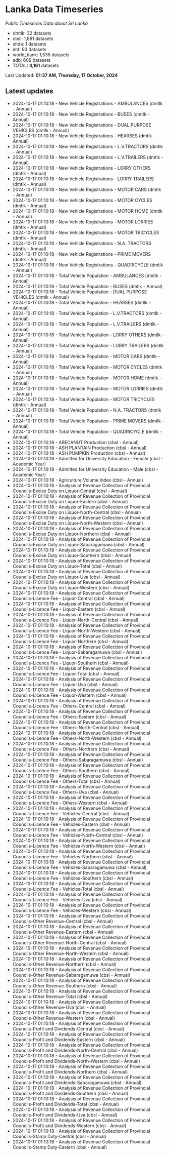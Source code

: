 # Lanka Data Timeseries
*Public Timeseries Data about Sri Lanka*

* dmtlk: 32 datasets
* cbsl: 1,891 datasets
* sltda: 1 datasets
* imf: 93 datasets
* world_bank: 1,535 datasets
* adb: 609 datasets
* TOTAL: **4,161** datasets

Last Updated: **01:37 AM, Thursday, 17 October, 2024**

## Latest updates

* 2024-10-17 01:10:18 - New Vehicle Registrations - AMBULANCES (dmtlk - Annual)
* 2024-10-17 01:10:18 - New Vehicle Registrations - BUSES (dmtlk - Annual)
* 2024-10-17 01:10:18 - New Vehicle Registrations - DUAL PURPOSE VEHICLES (dmtlk - Annual)
* 2024-10-17 01:10:18 - New Vehicle Registrations - HEARSES (dmtlk - Annual)
* 2024-10-17 01:10:18 - New Vehicle Registrations - L.V.TRACTORS (dmtlk - Annual)
* 2024-10-17 01:10:18 - New Vehicle Registrations - L.V.TRAILERS (dmtlk - Annual)
* 2024-10-17 01:10:18 - New Vehicle Registrations - LORRY OTHERS (dmtlk - Annual)
* 2024-10-17 01:10:18 - New Vehicle Registrations - LORRY TRAILERS (dmtlk - Annual)
* 2024-10-17 01:10:18 - New Vehicle Registrations - MOTOR CARS (dmtlk - Annual)
* 2024-10-17 01:10:18 - New Vehicle Registrations - MOTOR CYCLES (dmtlk - Annual)
* 2024-10-17 01:10:18 - New Vehicle Registrations - MOTOR HOME (dmtlk - Annual)
* 2024-10-17 01:10:18 - New Vehicle Registrations - MOTOR LORRIES (dmtlk - Annual)
* 2024-10-17 01:10:18 - New Vehicle Registrations - MOTOR TRICYCLES (dmtlk - Annual)
* 2024-10-17 01:10:18 - New Vehicle Registrations - N.A. TRACTORS (dmtlk - Annual)
* 2024-10-17 01:10:18 - New Vehicle Registrations - PRIME MOVERS (dmtlk - Annual)
* 2024-10-17 01:10:18 - New Vehicle Registrations - QUADRICYCLE (dmtlk - Annual)
* 2024-10-17 01:10:18 - Total Vehicle Population - AMBULANCES (dmtlk - Annual)
* 2024-10-17 01:10:18 - Total Vehicle Population - BUSES (dmtlk - Annual)
* 2024-10-17 01:10:18 - Total Vehicle Population - DUAL PURPOSE VEHICLES (dmtlk - Annual)
* 2024-10-17 01:10:18 - Total Vehicle Population - HEARSES (dmtlk - Annual)
* 2024-10-17 01:10:18 - Total Vehicle Population - L.V.TRACTORS (dmtlk - Annual)
* 2024-10-17 01:10:18 - Total Vehicle Population - L.V.TRAILERS (dmtlk - Annual)
* 2024-10-17 01:10:18 - Total Vehicle Population - LORRY OTHERS (dmtlk - Annual)
* 2024-10-17 01:10:18 - Total Vehicle Population - LORRY TRAILERS (dmtlk - Annual)
* 2024-10-17 01:10:18 - Total Vehicle Population - MOTOR CARS (dmtlk - Annual)
* 2024-10-17 01:10:18 - Total Vehicle Population - MOTOR CYCLES (dmtlk - Annual)
* 2024-10-17 01:10:18 - Total Vehicle Population - MOTOR HOME (dmtlk - Annual)
* 2024-10-17 01:10:18 - Total Vehicle Population - MOTOR LORRIES (dmtlk - Annual)
* 2024-10-17 01:10:18 - Total Vehicle Population - MOTOR TRICYCLES (dmtlk - Annual)
* 2024-10-17 01:10:18 - Total Vehicle Population - N.A. TRACTORS (dmtlk - Annual)
* 2024-10-17 01:10:18 - Total Vehicle Population - PRIME MOVERS (dmtlk - Annual)
* 2024-10-17 01:10:18 - Total Vehicle Population - QUADRICYCLE (dmtlk - Annual)
* 2024-10-17 01:10:18 - ARECANUT Production (cbsl - Annual)
* 2024-10-17 01:10:18 - ASH PLANTAIN Production (cbsl - Annual)
* 2024-10-17 01:10:18 - ASH PUMPKIN Production (cbsl - Annual)
* 2024-10-17 01:10:18 - Admitted for University Education - Female (cbsl - Academic Year)
* 2024-10-17 01:10:18 - Admitted for University Education - Male (cbsl - Academic Year)
* 2024-10-17 01:10:18 - Agriculture Volume Index (cbsl - Annual)
* 2024-10-17 01:10:18 - Analysis of Revenue Collection of Provincial Councils-Excise Duty on Liquor-Central (cbsl - Annual)
* 2024-10-17 01:10:18 - Analysis of Revenue Collection of Provincial Councils-Excise Duty on Liquor-Eastern (cbsl - Annual)
* 2024-10-17 01:10:18 - Analysis of Revenue Collection of Provincial Councils-Excise Duty on Liquor-North-Central (cbsl - Annual)
* 2024-10-17 01:10:18 - Analysis of Revenue Collection of Provincial Councils-Excise Duty on Liquor-North-Western (cbsl - Annual)
* 2024-10-17 01:10:18 - Analysis of Revenue Collection of Provincial Councils-Excise Duty on Liquor-Northern (cbsl - Annual)
* 2024-10-17 01:10:18 - Analysis of Revenue Collection of Provincial Councils-Excise Duty on Liquor-Sabaragamuwa (cbsl - Annual)
* 2024-10-17 01:10:18 - Analysis of Revenue Collection of Provincial Councils-Excise Duty on Liquor-Southern (cbsl - Annual)
* 2024-10-17 01:10:18 - Analysis of Revenue Collection of Provincial Councils-Excise Duty on Liquor-Total (cbsl - Annual)
* 2024-10-17 01:10:18 - Analysis of Revenue Collection of Provincial Councils-Excise Duty on Liquor-Uva (cbsl - Annual)
* 2024-10-17 01:10:18 - Analysis of Revenue Collection of Provincial Councils-Excise Duty on Liquor-Western (cbsl - Annual)
* 2024-10-17 01:10:18 - Analysis of Revenue Collection of Provincial Councils-Licence Fee - Liquor-Central (cbsl - Annual)
* 2024-10-17 01:10:18 - Analysis of Revenue Collection of Provincial Councils-Licence Fee - Liquor-Eastern (cbsl - Annual)
* 2024-10-17 01:10:18 - Analysis of Revenue Collection of Provincial Councils-Licence Fee - Liquor-North-Central (cbsl - Annual)
* 2024-10-17 01:10:18 - Analysis of Revenue Collection of Provincial Councils-Licence Fee - Liquor-North-Western (cbsl - Annual)
* 2024-10-17 01:10:18 - Analysis of Revenue Collection of Provincial Councils-Licence Fee - Liquor-Northern (cbsl - Annual)
* 2024-10-17 01:10:18 - Analysis of Revenue Collection of Provincial Councils-Licence Fee - Liquor-Sabaragamuwa (cbsl - Annual)
* 2024-10-17 01:10:18 - Analysis of Revenue Collection of Provincial Councils-Licence Fee - Liquor-Southern (cbsl - Annual)
* 2024-10-17 01:10:18 - Analysis of Revenue Collection of Provincial Councils-Licence Fee - Liquor-Total (cbsl - Annual)
* 2024-10-17 01:10:18 - Analysis of Revenue Collection of Provincial Councils-Licence Fee - Liquor-Uva (cbsl - Annual)
* 2024-10-17 01:10:18 - Analysis of Revenue Collection of Provincial Councils-Licence Fee - Liquor-Western (cbsl - Annual)
* 2024-10-17 01:10:18 - Analysis of Revenue Collection of Provincial Councils-Licence Fee - Others-Central (cbsl - Annual)
* 2024-10-17 01:10:18 - Analysis of Revenue Collection of Provincial Councils-Licence Fee - Others-Eastern (cbsl - Annual)
* 2024-10-17 01:10:18 - Analysis of Revenue Collection of Provincial Councils-Licence Fee - Others-North-Central (cbsl - Annual)
* 2024-10-17 01:10:18 - Analysis of Revenue Collection of Provincial Councils-Licence Fee - Others-North-Western (cbsl - Annual)
* 2024-10-17 01:10:18 - Analysis of Revenue Collection of Provincial Councils-Licence Fee - Others-Northern (cbsl - Annual)
* 2024-10-17 01:10:18 - Analysis of Revenue Collection of Provincial Councils-Licence Fee - Others-Sabaragamuwa (cbsl - Annual)
* 2024-10-17 01:10:18 - Analysis of Revenue Collection of Provincial Councils-Licence Fee - Others-Southern (cbsl - Annual)
* 2024-10-17 01:10:18 - Analysis of Revenue Collection of Provincial Councils-Licence Fee - Others-Total (cbsl - Annual)
* 2024-10-17 01:10:18 - Analysis of Revenue Collection of Provincial Councils-Licence Fee - Others-Uva (cbsl - Annual)
* 2024-10-17 01:10:18 - Analysis of Revenue Collection of Provincial Councils-Licence Fee - Others-Western (cbsl - Annual)
* 2024-10-17 01:10:18 - Analysis of Revenue Collection of Provincial Councils-Licence Fee - Vehicles-Central (cbsl - Annual)
* 2024-10-17 01:10:18 - Analysis of Revenue Collection of Provincial Councils-Licence Fee - Vehicles-Eastern (cbsl - Annual)
* 2024-10-17 01:10:18 - Analysis of Revenue Collection of Provincial Councils-Licence Fee - Vehicles-North-Central (cbsl - Annual)
* 2024-10-17 01:10:18 - Analysis of Revenue Collection of Provincial Councils-Licence Fee - Vehicles-North-Western (cbsl - Annual)
* 2024-10-17 01:10:18 - Analysis of Revenue Collection of Provincial Councils-Licence Fee - Vehicles-Northern (cbsl - Annual)
* 2024-10-17 01:10:18 - Analysis of Revenue Collection of Provincial Councils-Licence Fee - Vehicles-Sabaragamuwa (cbsl - Annual)
* 2024-10-17 01:10:18 - Analysis of Revenue Collection of Provincial Councils-Licence Fee - Vehicles-Southern (cbsl - Annual)
* 2024-10-17 01:10:18 - Analysis of Revenue Collection of Provincial Councils-Licence Fee - Vehicles-Total (cbsl - Annual)
* 2024-10-17 01:10:18 - Analysis of Revenue Collection of Provincial Councils-Licence Fee - Vehicles-Uva (cbsl - Annual)
* 2024-10-17 01:10:18 - Analysis of Revenue Collection of Provincial Councils-Licence Fee - Vehicles-Western (cbsl - Annual)
* 2024-10-17 01:10:18 - Analysis of Revenue Collection of Provincial Councils-Other Revenue-Central (cbsl - Annual)
* 2024-10-17 01:10:18 - Analysis of Revenue Collection of Provincial Councils-Other Revenue-Eastern (cbsl - Annual)
* 2024-10-17 01:10:18 - Analysis of Revenue Collection of Provincial Councils-Other Revenue-North-Central (cbsl - Annual)
* 2024-10-17 01:10:18 - Analysis of Revenue Collection of Provincial Councils-Other Revenue-North-Western (cbsl - Annual)
* 2024-10-17 01:10:18 - Analysis of Revenue Collection of Provincial Councils-Other Revenue-Northern (cbsl - Annual)
* 2024-10-17 01:10:18 - Analysis of Revenue Collection of Provincial Councils-Other Revenue-Sabaragamuwa (cbsl - Annual)
* 2024-10-17 01:10:18 - Analysis of Revenue Collection of Provincial Councils-Other Revenue-Southern (cbsl - Annual)
* 2024-10-17 01:10:18 - Analysis of Revenue Collection of Provincial Councils-Other Revenue-Total (cbsl - Annual)
* 2024-10-17 01:10:18 - Analysis of Revenue Collection of Provincial Councils-Other Revenue-Uva (cbsl - Annual)
* 2024-10-17 01:10:18 - Analysis of Revenue Collection of Provincial Councils-Other Revenue-Western (cbsl - Annual)
* 2024-10-17 01:10:18 - Analysis of Revenue Collection of Provincial Councils-Profit and Dividends-Central (cbsl - Annual)
* 2024-10-17 01:10:18 - Analysis of Revenue Collection of Provincial Councils-Profit and Dividends-Eastern (cbsl - Annual)
* 2024-10-17 01:10:18 - Analysis of Revenue Collection of Provincial Councils-Profit and Dividends-North-Central (cbsl - Annual)
* 2024-10-17 01:10:18 - Analysis of Revenue Collection of Provincial Councils-Profit and Dividends-North-Western (cbsl - Annual)
* 2024-10-17 01:10:18 - Analysis of Revenue Collection of Provincial Councils-Profit and Dividends-Northern (cbsl - Annual)
* 2024-10-17 01:10:18 - Analysis of Revenue Collection of Provincial Councils-Profit and Dividends-Sabaragamuwa (cbsl - Annual)
* 2024-10-17 01:10:18 - Analysis of Revenue Collection of Provincial Councils-Profit and Dividends-Southern (cbsl - Annual)
* 2024-10-17 01:10:18 - Analysis of Revenue Collection of Provincial Councils-Profit and Dividends-Total (cbsl - Annual)
* 2024-10-17 01:10:18 - Analysis of Revenue Collection of Provincial Councils-Profit and Dividends-Uva (cbsl - Annual)
* 2024-10-17 01:10:18 - Analysis of Revenue Collection of Provincial Councils-Profit and Dividends-Western (cbsl - Annual)
* 2024-10-17 01:10:18 - Analysis of Revenue Collection of Provincial Councils-Stamp Duty-Central (cbsl - Annual)
* 2024-10-17 01:10:18 - Analysis of Revenue Collection of Provincial Councils-Stamp Duty-Eastern (cbsl - Annual)